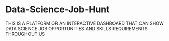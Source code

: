 # Data-Science-Job-Hunt
THIS IS A PLATFORM OR AN INTERACTIVE DASHBOARD THAT CAN SHOW DATA SCIENCE JOB OPPORTUNITIES AND SKILLS REQUIREMENTS THROUGHOUT US
